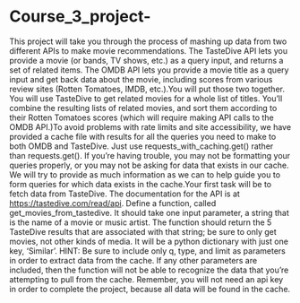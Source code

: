 # Course_3_project-
This project will take you through the process of mashing up data from two different APIs to make movie recommendations. The TasteDive API lets you provide a movie 
(or bands, TV shows, etc.) as a query input, and returns a set of related items. The OMDB API lets you provide a movie title as a query input and get back data about
the movie, including scores from various review sites (Rotten Tomatoes, IMDB, etc.).You will put those two together. You will use TasteDive to get related movies for 
a whole list of titles. You’ll combine the resulting lists of related movies, and sort them according to their Rotten Tomatoes scores (which will require making API 
calls to the OMDB API.)To avoid problems with rate limits and site accessibility, we have provided a cache file with results for all the queries you need to make to 
both OMDB and TasteDive. Just use requests_with_caching.get() rather than requests.get(). If you’re having trouble, you may not be formatting your queries properly,
or you may not be asking for data that exists in our cache. We will try to provide as much information as we can to help guide you to form queries for which data exists
in the cache.Your first task will be to fetch data from TasteDive. The documentation for the API is at https://tastedive.com/read/api. Define a function, called
get_movies_from_tastedive. It should take one input parameter, a string that is the name of a movie or music artist. The function should return the 5 TasteDive
results that are associated with that string; be sure to only get movies, not other kinds of media. It will be a python dictionary with just one key, ‘Similar’.
HINT: Be sure to include only q, type, and limit as parameters in order to extract data from the cache. If any other parameters are included, then the function will
not be able to recognize the data that you’re attempting to pull from the cache. Remember, you will not need an api key in order to complete the project, because all 
data will be found in the cache.
